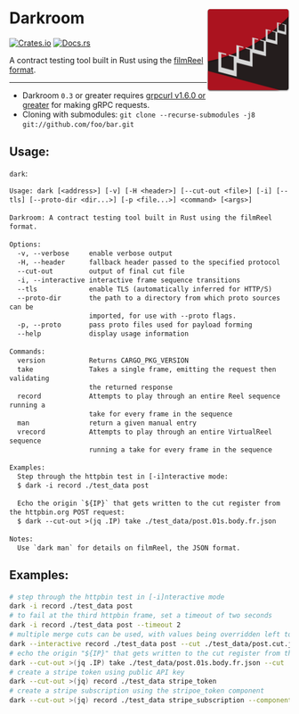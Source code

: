 # Darkroom  <img src="https://raw.githubusercontent.com/Bestowinc/darkroom/master/darkroomlogo_mini.svg" width="149" align="right"/>

[![Crates.io](https://img.shields.io/crates/v/darkroom.svg)](https://crates.io/crates/darkroom) [![Docs.rs](https://docs.rs/darkroom/badge.svg)](https://docs.rs/darkroom/)



A contract testing tool built in Rust using the [filmReel format](https://github.com/Bestowinc/filmReel).

---

* Darkroom `0.3` or greater requires [grpcurl v1.6.0 or greater](https://github.com/fullstorydev/grpcurl/#installation) for making gRPC requests.
* Cloning with submodules: `git clone --recurse-submodules -j8 git://github.com/foo/bar.git`


## Usage:


`dark`:

<!-- dark start -->
```
Usage: dark [<address>] [-v] [-H <header>] [--cut-out <file>] [-i] [--tls] [--proto-dir <dir...>] [-p <file...>] <command> [<args>]

Darkroom: A contract testing tool built in Rust using the filmReel format.

Options:
  -v, --verbose     enable verbose output
  -H, --header      fallback header passed to the specified protocol
  --cut-out         output of final cut file
  -i, --interactive interactive frame sequence transitions
  --tls             enable TLS (automatically inferred for HTTP/S)
  --proto-dir       the path to a directory from which proto sources can be
                    imported, for use with --proto flags.
  -p, --proto       pass proto files used for payload forming
  --help            display usage information

Commands:
  version           Returns CARGO_PKG_VERSION
  take              Takes a single frame, emitting the request then validating
                    the returned response
  record            Attempts to play through an entire Reel sequence running a
                    take for every frame in the sequence
  man               return a given manual entry
  vrecord           Attempts to play through an entire VirtualReel sequence
                    running a take for every frame in the sequence

Examples:
  Step through the httpbin test in [-i]nteractive mode:
  $ dark -i record ./test_data post
  
  Echo the origin `${IP}` that gets written to the cut register from the httpbin.org POST request:
  $ dark --cut-out >(jq .IP) take ./test_data/post.01s.body.fr.json

Notes:
  Use `dark man` for details on filmReel, the JSON format.

```
<!-- dark stop -->

## Examples:

```sh
# step through the httpbin test in [-i]nteractive mode
dark -i record ./test_data post
# to fail at the third httpbin frame, set a timeout of two seconds
dark -i record ./test_data post --timeout 2
# multiple merge cuts can be used, with values being overridden left to right (right will have newer values)
dark --interactive record ./test_data post --cut ./test_data/post.cut.json '{"NEW":"value"}' '{"NEWER": "value", "NEW":"overridden"}'
# echo the origin "${IP}" that gets written to the cut register from the httpbin.org POST request
dark --cut-out >(jq .IP) take ./test_data/post.01s.body.fr.json --cut ./test_data/post.cut.json
# create a stripe token using public API key
dark --cut-out >(jq) record ./test_data stripe_token
# create a stripe subscription using the stripoe_token component
dark --cut-out >(jq) record ./test_data stripe_subscription --component './test_data&stripe_token'
```

<!--
VERSION="0.6.0"
DR_DIR=$PWD
GRPCURL_DIR=${GRPCURL_DIR:-../grpcurl}
cargo build --release && \
tar czf darkroom-"$VERSION"-x86_64-apple-darwin.tar.gz -C target/release dark && \
docker run --rm -it -v "$(pwd)":/home/rust/src ekidd/rust-musl-builder cargo build --release && \
tar czf darkroom-"$VERSION"-x86_64-unknown-linux-musl.tar.gz -C ./target/x86_64-unknown-linux-musl/release dark
(cd $GRPCURL_DIR; env CGO_ENABLED=0 GOOS=darwin GOARCH=amd64 go build -a -o $DR_DIR/target/release/grpcurl ./cmd/grpcurl) && \
tar czf darkroom-"$VERSION"-grpcurl-x86_64-apple-darwin.tar.gz -C target/release dark grpcurl && \
(cd $GRPCURL_DIR; env CGO_ENABLED=0 GOOS=linux GOARCH=amd64 go build -a -o $DR_DIR/target/x86_64-unknown-linux-musl/release/grpcurl ./cmd/grpcurl) && \
tar czf darkroom-"$VERSION"-grpcurl-x86_64-unknown-linux-musl.tar.gz -C ./target/x86_64-unknown-linux-musl/release dark grpcurl
-->
